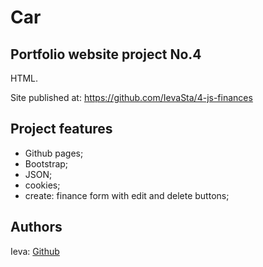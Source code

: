 # Car

## Portfolio website project No.4

HTML.

Site published at: https://github.com/IevaSta/4-js-finances

## Project features

- Github pages;
- Bootstrap;
- JSON;
- cookies;
- create: finance form with edit and delete buttons;

## Authors

Ieva: [Github](https://github.com/IevaSta)
